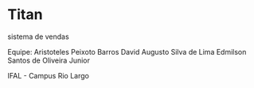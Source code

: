# Titan
sistema de vendas

Equipe:
Aristoteles Peixoto Barros
David Augusto Silva de Lima
Edmilson Santos de Oliveira Junior

IFAL - Campus Rio Largo
